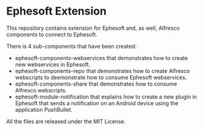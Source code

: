 Ephesoft Extension
==================

This repository contains extension for Ephesoft and, as well, Alfresco components to connect to Ephesoft.

There is 4 sub-components that have been created:
* ephesoft-components-webservices that demonstrates how to create new webservices in Ephesoft.
* ephesoft-components-repo that demonstrates how to create Alfresco webscripts to deemonstrate how to consume Ephesoft webservices.
* ephesoft-components-share that demonstrates how to consume Alfresco webscripts.
* ephesoft-module-notification that explains how to create a new plugin in Ephesoft that sends a notification on an Android device using the application PushBullet.


All the files are released under the MIT License.

